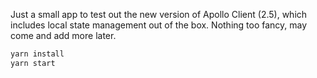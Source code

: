 Just a small app to test out the new version of Apollo Client (2.5), which includes local state management out of the box. Nothing too fancy, may come and add more later.

```bash
yarn install
yarn start
```
